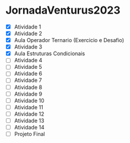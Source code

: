 # JornadaVenturus2023

- [X] Atividade 1
- [X] Atividade 2
- [X] Aula Operador Ternario (Exercicio e Desafio)
- [X] Atividade 3
- [X] Aula Estruturas Condicionais
- [ ] Atividade 4
- [ ] Atividade 5
- [ ] Atividade 6
- [ ] Atividade 7
- [ ] Atividade 8
- [ ] Atividade 9
- [ ] Atividade 10
- [ ] Atividade 11
- [ ] Atividade 12
- [ ] Atividade 13
- [ ] Atividade 14
- [ ] Projeto Final
